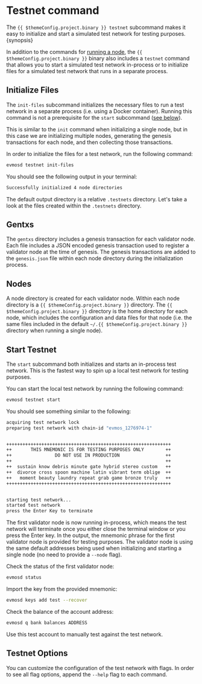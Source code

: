<!--
order: 3
-->

# Testnet command

The `{{ $themeConfig.project.binary }} testnet` subcommand makes it easy to initialize and start a simulated test network for testing purposes.
{synopsis}

In addition to the commands for [running a node](./../../validators/quickstart/run_node.md), the `{{ $themeConfig.project.binary }}` binary also includes a `testnet` command that allows you to start a simulated test network in-process or to initialize files for a simulated test network that runs in a separate process.

## Initialize Files

The `init-files` subcommand initializes the necessary files to run a test network in a separate process (i.e.
using a Docker container).
Running this command is not a prerequisite for the `start` subcommand ([see below](#start-testnet)).

This is similar to the `init` command when initializing a single node, but in this case we are initializing multiple nodes, generating the genesis transactions for each node, and then collecting those transactions.

In order to initialize the files for a test network, run the following command:

```bash
evmosd testnet init-files
```

You should see the following output in your terminal:

```bash
Successfully initialized 4 node directories
```

The default output directory is a relative `.testnets` directory.
Let's take a look at the files created within the `.testnets` directory.

## Gentxs

The `gentxs` directory includes a genesis transaction for each validator node.
Each file includes a JSON encoded genesis transaction used to register a validator node at the time of genesis.
The genesis transactions are added to the `genesis.json` file within each node directory during the initialization process.

## Nodes

A node directory is created for each validator node.
Within each node directory is a `{{ $themeConfig.project.binary }}` directory.
The `{{ $themeConfig.project.binary }}` directory is the home directory for each node, which includes the configuration and data files for that node (i.e.
the same files included in the default `~/.{{ $themeConfig.project.binary }}` directory when running a single node).

## Start Testnet

The `start` subcommand both initializes and starts an in-process test network.
This is the fastest way to spin up a local test network for testing purposes.

You can start the local test network by running the following command:

```bash
evmosd testnet start
```

You should see something similar to the following:

```bash
acquiring test network lock
preparing test network with chain-id "evmos_1276974-1"


+++++++++++++++++++++++++++++++++++++++++++++++++++++++++++++
++       THIS MNEMONIC IS FOR TESTING PURPOSES ONLY        ++
++                DO NOT USE IN PRODUCTION                 ++
++                                                         ++
++  sustain know debris minute gate hybrid stereo custom   ++
++  divorce cross spoon machine latin vibrant term oblige  ++
++   moment beauty laundry repeat grab game bronze truly   ++
+++++++++++++++++++++++++++++++++++++++++++++++++++++++++++++


starting test network...
started test network
press the Enter Key to terminate
```

The first validator node is now running in-process, which means the test network will terminate once you either close the terminal window or you press the Enter key.
In the output, the mnemonic phrase for the first validator node is provided for testing purposes.
The validator node is using the same default addresses being used when initializing and starting a single node (no need to provide a `--node` flag).

Check the status of the first validator node:

```bash
evmosd status
```

Import the key from the provided mnemonic:

```bash
evmosd keys add test --recover
```

Check the balance of the account address:

```bash
evmosd q bank balances ADDRESS
```

Use this test account to manually test against the test network.

## Testnet Options

You can customize the configuration of the test network with flags.
In order to see all flag options, append the `--help` flag to each command.
